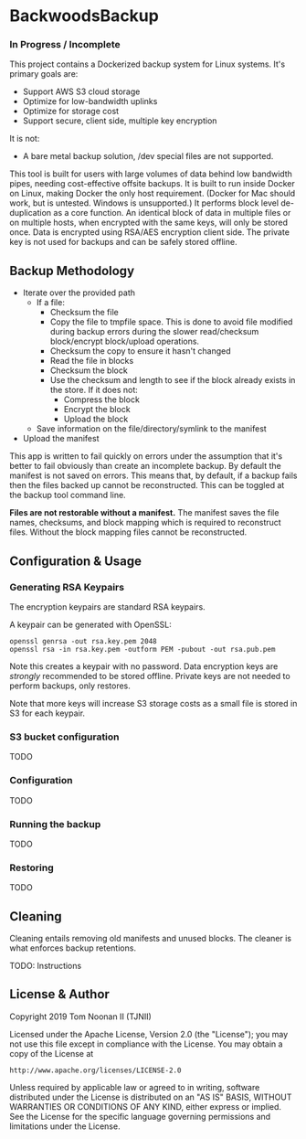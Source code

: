 BackwoodsBackup
===============

### In Progress / Incomplete

This project contains a Dockerized backup system for Linux systems.
It's primary goals are:

- Support AWS S3 cloud storage
- Optimize for low-bandwidth uplinks
- Optimize for storage cost
- Support secure, client side, multiple key encryption

It is not:

- A bare metal backup solution, /dev special files are not supported.

This tool is built for users with large volumes of data behind low bandwidth pipes, needing cost-effective offsite backups.
It is built to run inside Docker on Linux, making Docker the only host requirement.
(Docker for Mac should work, but is untested.  Windows is unsupported.)
It performs block level de-duplication as a core function.
An identical block of data in multiple files or on multiple hosts, when encrypted with the same keys, will only be stored once.
Data is encrypted using RSA/AES encryption client side.
The private key is not used for backups and can be safely stored offline.

Backup Methodology
------------------

- Iterate over the provided path
  - If a file:
    - Checksum the file
    - Copy the file to tmpfile space.  This is done to avoid file modified during backup errors during the slower read/checksum block/encrypt block/upload operations.
    - Checksum the copy to ensure it hasn't changed
    - Read the file in blocks
    - Checksum the block
    - Use the checksum and length to see if the block already exists in the store.  If it does not:
      - Compress the block
      - Encrypt the block
      - Upload the block
  - Save information on the file/directory/symlink to the manifest
- Upload the manifest

This app is written to fail quickly on errors under the assumption that it's better to fail obviously than create an incomplete backup.
By default the manifest is not saved on errors.
This means that, by default, if a backup fails then the files backed up cannot be reconstructed.
This can be toggled at the backup tool command line.

**Files are not restorable without a manifest.**
The manifest saves the file names, checksums, and block mapping which is required to reconstruct files.
Without the block mapping files cannot be reconstructed.

Configuration & Usage
---------------------

### Generating RSA Keypairs

The encryption keypairs are standard RSA keypairs.

A keypair can be generated with OpenSSL:

```
openssl genrsa -out rsa.key.pem 2048
openssl rsa -in rsa.key.pem -outform PEM -pubout -out rsa.pub.pem

```

Note this creates a keypair with no password.
Data encryption keys are *strongly* recommended to be stored offline.
Private keys are not needed to perform backups, only restores.

Note that more keys will increase S3 storage costs as a small file is stored in S3 for each keypair.

### S3 bucket configuration

TODO

### Configuration

TODO

### Running the backup

TODO

### Restoring

TODO

## Cleaning

Cleaning entails removing old manifests and unused blocks.
The cleaner is what enforces backup retentions.

TODO: Instructions

License & Author
----------------

Copyright 2019 Tom Noonan II (TJNII)

Licensed under the Apache License, Version 2.0 (the "License");
you may not use this file except in compliance with the License.
You may obtain a copy of the License at

    http://www.apache.org/licenses/LICENSE-2.0

Unless required by applicable law or agreed to in writing, software
distributed under the License is distributed on an "AS IS" BASIS,
WITHOUT WARRANTIES OR CONDITIONS OF ANY KIND, either express or implied.
See the License for the specific language governing permissions and
limitations under the License.
